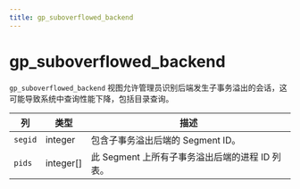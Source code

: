 ```yaml
---
title: gp_suboverflowed_backend
---
```


# gp_suboverflowed_backend

`gp_suboverflowed_backend` 视图允许管理员识别后端发生子事务溢出的会话，这可能导致系统中查询性能下降，包括目录查询。

|列|类型|描述|
|------|----|----------|
|`segid`|integer|包含子事务溢出后端的 Segment ID。|
|`pids`|integer[]|此 Segment 上所有子事务溢出后端的进程 ID 列表。|

